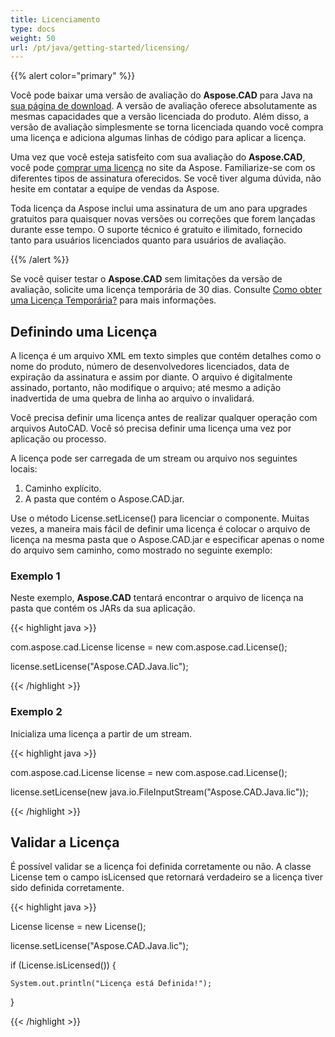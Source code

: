 ```yaml
---
title: Licenciamento
type: docs
weight: 50
url: /pt/java/getting-started/licensing/
---
```


{{% alert color="primary" %}}

Você pode baixar uma versão de avaliação do **Aspose.CAD** para Java na [sua página de download](https://releases.aspose.com/java/repo/com/aspose/aspose-cad/). A versão de avaliação oferece absolutamente as mesmas capacidades que a versão licenciada do produto. Além disso, a versão de avaliação simplesmente se torna licenciada quando você compra uma licença e adiciona algumas linhas de código para aplicar a licença.

Uma vez que você esteja satisfeito com sua avaliação do **Aspose.CAD**, você pode [comprar uma licença](https://purchase.aspose.com/buy) no site da Aspose. Familiarize-se com os diferentes tipos de assinatura oferecidos. Se você tiver alguma dúvida, não hesite em contatar a equipe de vendas da Aspose.

Toda licença da Aspose inclui uma assinatura de um ano para upgrades gratuitos para quaisquer novas versões ou correções que forem lançadas durante esse tempo. O suporte técnico é gratuito e ilimitado, fornecido tanto para usuários licenciados quanto para usuários de avaliação.

{{% /alert %}}

Se você quiser testar o **Aspose.CAD** sem limitações da versão de avaliação, solicite uma licença temporária de 30 dias. Consulte [Como obter uma Licença Temporária?](https://purchase.aspose.com/temporary-license) para mais informações.

## **Definindo uma Licença**

A licença é um arquivo XML em texto simples que contém detalhes como o nome do produto, número de desenvolvedores licenciados, data de expiração da assinatura e assim por diante. O arquivo é digitalmente assinado, portanto, não modifique o arquivo; até mesmo a adição inadvertida de uma quebra de linha ao arquivo o invalidará.

Você precisa definir uma licença antes de realizar qualquer operação com arquivos AutoCAD. Você só precisa definir uma licença uma vez por aplicação ou processo.

A licença pode ser carregada de um stream ou arquivo nos seguintes locais:

1. Caminho explícito.
1. A pasta que contém o Aspose.CAD.jar.

Use o método License.setLicense() para licenciar o componente. Muitas vezes, a maneira mais fácil de definir uma licença é colocar o arquivo de licença na mesma pasta que o Aspose.CAD.jar e especificar apenas o nome do arquivo sem caminho, como mostrado no seguinte exemplo:

### **Exemplo 1**

Neste exemplo, **Aspose.CAD** tentará encontrar o arquivo de licença na pasta que contém os JARs da sua aplicação.

{{< highlight java >}}

com.aspose.cad.License license = new com.aspose.cad.License();

license.setLicense("Aspose.CAD.Java.lic");

{{< /highlight >}}

### **Exemplo 2**

Inicializa uma licença a partir de um stream.

{{< highlight java >}}

com.aspose.cad.License license = new com.aspose.cad.License();

license.setLicense(new java.io.FileInputStream("Aspose.CAD.Java.lic"));

{{< /highlight >}}

## **Validar a Licença**

É possível validar se a licença foi definida corretamente ou não. A classe License tem o campo isLicensed que retornará verdadeiro se a licença tiver sido definida corretamente.

{{< highlight java >}}

License license = new License();

license.setLicense("Aspose.CAD.Java.lic");

if (License.isLicensed()) {

    System.out.println("Licença está Definida!");

}

{{< /highlight >}}
